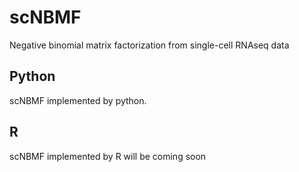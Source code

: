 # scNBMF
Negative binomial matrix factorization from single-cell RNAseq data

## Python
scNBMF implemented by python.
## R
scNBMF implemented by R will be coming soon

